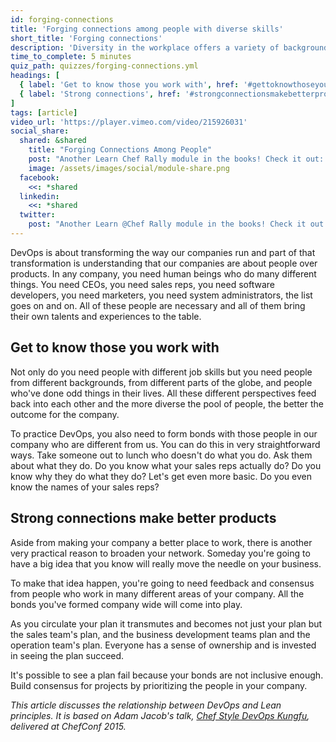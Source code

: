 ```yaml
---
id: forging-connections
title: 'Forging connections among people with diverse skills'
short_title: 'Forging connections'
description: 'Diversity in the workplace offers a variety of backgrounds and perspectives, which can lead to better products.'
time_to_complete: 5 minutes
quiz_path: quizzes/forging-connections.yml
headings: [
  { label: 'Get to know those you work with', href: '#gettoknowthoseyouworkwith' },
  { label: 'Strong connections', href: '#strongconnectionsmakebetterproducts' }
]
tags: [article]
video_url: 'https://player.vimeo.com/video/215926031'
social_share:
  shared: &shared
    title: "Forging Connections Among People"
    post: "Another Learn Chef Rally module in the books! Check it out: learn.chef.io #learnchef"
    image: /assets/images/social/module-share.png
  facebook:
    <<: *shared
  linkedin:
    <<: *shared
  twitter:
    post: "Another Learn @Chef Rally module in the books! Check it out. #learnchef"
---
```

DevOps is about transforming the way our companies run and part of that transformation is understanding that our companies are about people over products. In any company, you need human beings who do many different things. You need CEOs, you need sales reps, you need software developers, you need marketers, you need system administrators, the list goes on and on. All of these people are necessary and all of them bring their own talents and experiences to the table.

## Get to know those you work with

Not only do you need people with different job skills but you need people from different backgrounds, from different parts of the globe, and people who've done odd things in their lives. All these different perspectives feed back into each other and the more diverse the pool of people, the better the outcome for the company.

To practice DevOps, you also need to form bonds with those people in our company who are different from us. You can do this in very straightforward ways. Take someone out to lunch who doesn't do what you do. Ask them about what they do. Do you know what your sales reps actually do? Do you know why they do what they do? Let's get even more basic. Do you even know the names of your sales reps?

## Strong connections make better products

Aside from making your company a better place to work, there is another very practical reason to broaden your network. Someday you're going to have a big idea that you know will really move the needle on your business.

To make that idea happen, you're going to need feedback and consensus from people who work in many different areas of your company. All the bonds you've formed company wide will come into play.

As you circulate your plan it transmutes and becomes not just your plan but the sales team's plan, and the business development teams plan and the operation team's plan. Everyone has a sense of ownership and is invested in seeing the plan succeed.

It's possible to see a plan fail because your bonds are not inclusive enough. Build consensus for projects by prioritizing the people in your company.

_This article discusses the relationship between DevOps and Lean principles. It is based on Adam Jacob's talk, [Chef Style DevOps Kungfu](https://www.youtube.com/watch?v=_DEToXsgrPc), delivered at ChefConf 2015._
